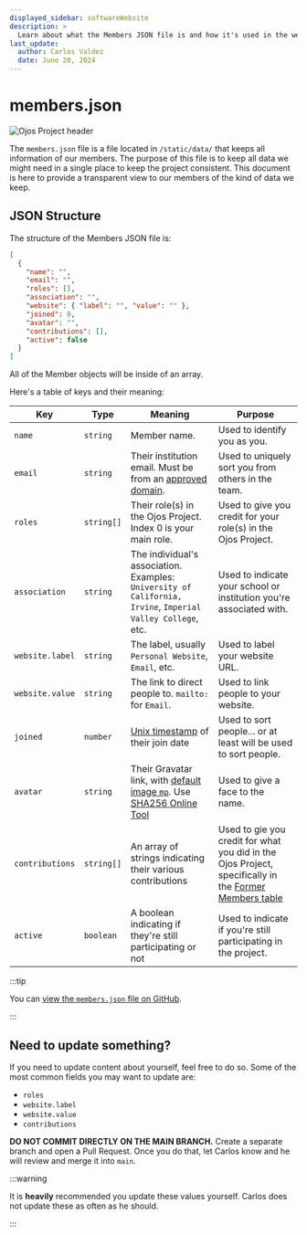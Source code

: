 ```yaml
---
displayed_sidebar: softwareWebsite
description: >
  Learn about what the Members JSON file is and how it's used in the website.
last_update:
  author: Carlos Valdez
  date: June 20, 2024
---
```


# members.json

![Ojos Project header](@site/static/images/header.png)

The `members.json` file is a file located in `/static/data/` that keeps all
information of our members. The purpose of this file is to keep all data we
might need in a single place to keep the project consistent. This document is
here to provide a transparent view to our members of the kind of data we keep.

## JSON Structure

The structure of the Members JSON file is:

```json
[
  {
    "name": "",
    "email": "",
    "roles": [],
    "association": "",
    "website": { "label": "", "value": "" },
    "joined": 0,
    "avatar": "",
    "contributions": [],
    "active": false
  }
]
```

All of the Member objects will be inside of an array.

Here's a table of keys and their meaning:

| Key             | Type       | Meaning                                                                                                                                                                              | Purpose                                                                                                                               |
| --------------- | ---------- | ------------------------------------------------------------------------------------------------------------------------------------------------------------------------------------ | ------------------------------------------------------------------------------------------------------------------------------------- |
| `name`          | `string`   | Member name.                                                                                                                                                                         | Used to identify you as you.                                                                                                          |
| `email`         | `string`   | Their institution email. Must be from an [approved domain](/docs/policies/email).                                                                                                    | Used to uniquely sort you from others in the team.                                                                                    |
| `roles`         | `string[]` | Their role(s) in the Ojos Project. Index 0 is your main role.                                                                                                                        | Used to give you credit for your role(s) in the Ojos Project.                                                                         |
| `association`   | `string`   | The individual's association. Examples: `University of California, Irvine`, `Imperial Valley College`, etc.                                                                          | Used to indicate your school or institution you're associated with.                                                                   |
| `website.label` | `string`   | The label, usually `Personal Website`, `Email`, etc.                                                                                                                                 | Used to label your website URL.                                                                                                       |
| `website.value` | `string`   | The link to direct people to. `mailto:` for `Email`.                                                                                                                                 | Used to link people to your website.                                                                                                  |
| `joined`        | `number`   | [Unix timestamp](https://www.unixtimestamp.com/) of their join date                                                                                                                  | Used to sort people... or at least will be used to sort people.                                                                       |
| `avatar`        | `string`   | Their Gravatar link, with [default image `mp`](https://docs.gravatar.com/general/images/#default-image). Use [SHA256 Online Tool](https://emn178.github.io/online-tools/sha256.html) | Used to give a face to the name.                                                                                                      |
| `contributions` | `string[]` | An array of strings indicating their various contributions                                                                                                                           | Used to gie you credit for what you did in the Ojos Project, specifically in the [Former Members table](/docs/members#former-members) |
| `active`        | `boolean`  | A boolean indicating if they're still participating or not                                                                                                                           | Used to indicate if you're still participating in the project.                                                                        |

:::tip

You can
[view the `members.json` file on GitHub](https://github.com/ojosproject/website/blob/main/static/data/members.json).

:::

## Need to update something?

If you need to update content about yourself, feel free to do so. Some of the
most common fields you may want to update are:

- `roles`
- `website.label`
- `website.value`
- `contributions`

**DO NOT COMMIT DIRECTLY ON THE MAIN BRANCH.** Create a separate branch and
open a Pull Request. Once you do that, let Carlos know and he will review and
merge it into `main`.

:::warning

It is **heavily** recommended you update these values yourself. Carlos does not
update these as often as he should.

:::

